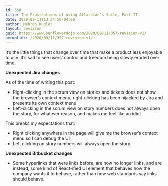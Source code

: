 ```yaml
---
id: 358
title: The Frustrations of using Atlassian’s Suite, Part II
date: 2020-09-11T13:34:56-04:00
author: Mehron Kugler
layout: revision
guid: https://www.sunflowerdojo.com/2020/09/11/357-revision-v1/
permalink: /2020/09/11/357-revision-v1/
---
```

It&#8217;s the little things that change over time that make a product less enjoyable to use. It&#8217;s sad to see users&#8217; control and freedom being slowly eroded over time.

**Unexpected Jira changes**

As of the time of writing this post:

  * Right-clicking in the scrum view on stories and tickets does not show the browser&#8217;s context menu; right-clicking has been hijacked by Jira and presents its own context menu
  * Left-clicking in the scrum view on story numbers does not always open the story, for whatever reason, and makes me feel like an idiot

This breaks my expectations that:

  * Right clicking anywhere in the page will give me the browser&#8217;s context menu so I can debug the UI
  * Left clicking on story numbers will always open the story

**Unexpected Bitbucket changes**

  * Some hyperlinks that were links before, are now no longer links, and are instead, some kind of React-ified UI element that behaves how the company wants it to behave, rather than how web standards say links should behave.